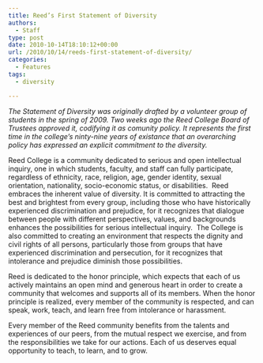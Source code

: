 ```yaml
---
title: Reed’s First Statement of Diversity
authors: 
  - Staff
type: post
date: 2010-10-14T18:10:12+00:00
url: /2010/10/14/reeds-first-statement-of-diversity/
categories:
  - Features
tags:
  - diversity

---
```

_The Statement of Diversity was originally drafted by a volunteer group of students in the spring of 2009. Two weeks ago the Reed College Board of Trustees approved it, codifying it as comunity policy. It represents the first time in the college’s ninty-nine years of existance that an overarching policy has expressed an explicit commitment to the diversity._

Reed College is a community dedicated to serious and open intellectual inquiry, one in which students, faculty, and staff can fully participate, regardless of ethnicity, race, religion, age, gender identity, sexual orientation, nationality, socio-economic status, or disabilities.  Reed embraces the inherent value of diversity. It is committed to attracting the best and brightest from every group, including those who have historically experienced discrimination and prejudice, for it recognizes that dialogue between people with different perspectives, values, and backgrounds enhances the possibilities for serious intellectual inquiry.  The College is also committed to creating an environment that respects the dignity and civil rights of all persons, particularly those from groups that have experienced discrimination and persecution, for it recognizes that intolerance and prejudice diminish those possibilities.

Reed is dedicated to the honor principle, which expects that each of us actively maintains an open mind and generous heart in order to create a community that welcomes and supports all of its members. When the honor principle is realized, every member of the community is respected, and can speak, work, teach, and learn free from intolerance or harassment.

Every member of the Reed community benefits from the talents and experiences of our peers, from the mutual respect we exercise, and from the responsibilities we take for our actions. Each of us deserves equal opportunity to teach, to learn, and to grow.